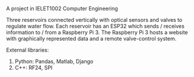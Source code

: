 A project in IELET1002 Computer Engineering

Three reservoirs connected vertically with optical sensors and valves to regulate water flow.
Each reservoir has an ESP32 which sends / receives information to / from a Raspberry Pi 3.
The Raspberry Pi 3 hosts a website with graphically represented data and a remote valve-control system.

External libraries: 
1) Python: Pandas, Matlab, Django
2) C++: RF24, SPI
